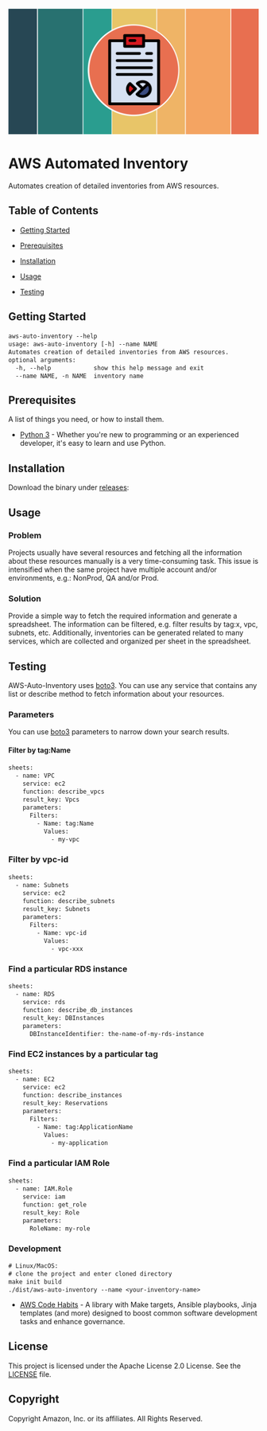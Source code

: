 <!--
  ** MANAGED BY AWS CODE HABITS
  ** DO NOT EDIT THIS FILE
  **
  ** 1) Make all changes to `doc/habits.yaml`
  ** 2) Run `make doc/build` to rebuild this file
  **
-->

![logo][logo]


# AWS Automated Inventory

Automates creation of detailed inventories from AWS resources.


## Table of Contents

- [Getting Started](#getting-started)

- [Prerequisites](#prerequisites)

- [Installation](#installation)

- [Usage](#usage)


- [Testing](#testing)


## Getting Started

```
aws-auto-inventory --help
usage: aws-auto-inventory [-h] --name NAME
Automates creation of detailed inventories from AWS resources.
optional arguments:
  -h, --help            show this help message and exit
  --name NAME, -n NAME  inventory name
```


## Prerequisites
  A list of things you need, or how to install them.

- [Python 3](https://www.python.org) - Whether you're new to programming or an experienced developer, it's easy to learn and use Python.


## Installation
Download the binary under [releases](https://github.com/aws-samples/aws-auto-inventory/releases):


## Usage
### Problem
Projects usually have several resources and fetching all the information about these resources manually is a very time-consuming task.
This issue is intensified when the same project have multiple account and/or environments, e.g.: NonProd, QA and/or Prod.

### Solution
Provide a simple way to fetch the required information and generate a spreadsheet.
The information can be filtered, e.g. filter results by tag:x, vpc, subnets, etc.
Additionally, inventories can be generated related to many services, which are collected and organized per sheet in the spreadsheet.


## Testing
AWS-Auto-Inventory uses [boto3](https://github.com/boto/boto3).
You can use any service that contains any list or describe method to fetch information about your resources.
### Parameters
You can use [boto3](https://github.com/boto/boto3) parameters to narrow down your search results.
#### Filter by tag:Name
```
sheets:
  - name: VPC
    service: ec2
    function: describe_vpcs
    result_key: Vpcs
    parameters:
      Filters:
        - Name: tag:Name
          Values:
            - my-vpc
```
### Filter by vpc-id
```
sheets:
  - name: Subnets
    service: ec2
    function: describe_subnets
    result_key: Subnets
    parameters:
      Filters:
        - Name: vpc-id
          Values:
            - vpc-xxx
```
### Find a particular RDS instance
```
sheets:
  - name: RDS
    service: rds
    function: describe_db_instances
    result_key: DBInstances
    parameters:
      DBInstanceIdentifier: the-name-of-my-rds-instance
```
### Find EC2 instances by a particular tag
```
sheets:
  - name: EC2
    service: ec2
    function: describe_instances
    result_key: Reservations
    parameters:
      Filters:
        - Name: tag:ApplicationName
          Values:
            - my-application
```
### Find a particular IAM Role
```
sheets:
  - name: IAM.Role
    service: iam
    function: get_role
    result_key: Role
    parameters:
      RoleName: my-role
```
  ### Development
```
# Linux/MacOS:
# clone the project and enter cloned directory
make init build
./dist/aws-auto-inventory --name <your-inventory-name>
```



- [AWS Code Habits][aws-code-habits] - A library with Make targets, Ansible playbooks, Jinja templates (and more) designed to boost common software development tasks and enhance governance.

## License
This project is licensed under the Apache License 2.0 License. See the [LICENSE](LICENSE) file.

## Copyright
Copyright Amazon, Inc. or its affiliates. All Rights Reserved.


[repo]: https://github.com/aws-samples/aws-auto-inventory
[logo]: doc/logo.png

[aws-code-habits]: https://github.com/awslabs/aws-code-habits

[habits]: https://github.com/awslabs/aws-code-habits
